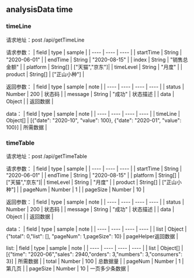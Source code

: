 ## analysisData time

### timeLine

请求地址：post /api/getTimeLine

请求参数：
| field | type | sample |
| ---- | ---- | ---- |
| startTime | String | "2020-06-01" |
| endTime | String | "2020-08-15" |
| index | String | "销售总金额" |
| platform | String[] | ["天猫","京东"]|
| timeLevel | String | "月度" |
| product | String[] | ["正山小种"] |

返回参数：
| field | type | sample | note |
| ---- | ---- | ---- | ---- |
| status | Number | 200 | 状态码 |
| message | String | "成功" | 状态描述 |
| data | Object | | 返回数据 |

data：
| field | type | sample | note |
| ---- | ---- | ---- | ---- |
| timeLine | Object[] | [{"date": "2020-10", "value": 100}, {"date": "2020-01", "value": 100}] | 所需数据 |

### timeTable

请求地址：post /api/getTimeTable

请求参数：
| field | type | sample |
| ---- | ---- | ---- |
| startTime | String | "2020-06-01" |
| endTime | String | "2020-08-15" |
| platform | String[] | ["天猫","京东"]|
| timeLevel | String | "月度" |
| product | String[] | ["正山小种"] |
| pageNum | Number | 1 |
| pageSize | Number | 10 |

返回参数：
| field | type | sample | note |
| ---- | ---- | ---- | ---- |
| status | Number | 200 | 状态码 |
| message | String | "成功" | 状态描述 |
| data | Object | | 返回数据 |

data：
| field | type | sample | note |
| ---- | ---- | ---- | ---- |
| list | Object | {"total": 0,"list": [], "pageNum": 1,pageSize": 10} | pageHelper返回数据 |

list:
| field | type | sample | note |
| ---- | ---- | ---- | ---- |
| list | Object[] | [{"time": "2020-06","sales": 2940,"orders": 3,"numbers": 3,"consumers": 3}] | 所需数据 |
| total | Number | 100 | 总数据量 |
| pageNum | Number | 1 | 第几页 |
| pageSize | Number | 10 | 一页多少条数据 |

